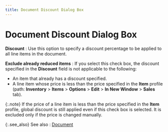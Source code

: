 ```yaml
---
title: Document Discount Dialog Box
---
```


# Document Discount Dialog Box


**Discount**
: Use this option to specify a discount percentage  to be applied to all line items in the document.


**Exclude already reduced items**
: If you select this check box, the discount specified  in the **Discount** field is not applicable  to the following:

- An item that  already has a discount specified.
- A line item  whose price is less than the price specified in the **Item**  profile (path: **Inventory** >  **Items** > **Options**  > **Edit** > **In 
 New Window** > **Sales** tab).



{:.note}
If  the price of a line item is less than the price specified in the **Item** profile, global discount is still  applied even if this check box is selected. It is excluded only if the  price is changed manually.


{:.see_also}
See also
: [Document]({{site.pos_baseurl}}/pos-trans/create-pos-doc/pos-si-profile/options/document_pos_invoice_options.html)
